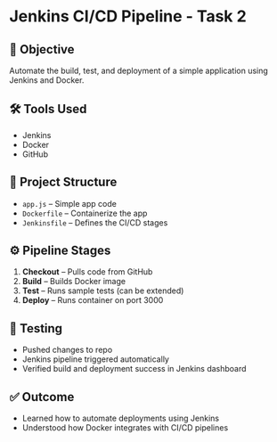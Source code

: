 # Jenkins CI/CD Pipeline - Task 2

## 🚀 Objective
Automate the build, test, and deployment of a simple application using Jenkins and Docker.

## 🛠 Tools Used
- Jenkins
- Docker
- GitHub

## 📁 Project Structure
- `app.js` – Simple app code
- `Dockerfile` – Containerize the app
- `Jenkinsfile` – Defines the CI/CD stages

## ⚙️ Pipeline Stages
1. **Checkout** – Pulls code from GitHub
2. **Build** – Builds Docker image
3. **Test** – Runs sample tests (can be extended)
4. **Deploy** – Runs container on port 3000

## 🧪 Testing
- Pushed changes to repo
- Jenkins pipeline triggered automatically
- Verified build and deployment success in Jenkins dashboard

## ✅ Outcome
- Learned how to automate deployments using Jenkins
- Understood how Docker integrates with CI/CD pipelines
